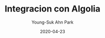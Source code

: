 ---
title: Integracion con Algolia

author: Young-Suk Ahn Park
date: 2020-04-23
tags: ["post", "despliegue"]

description: Publica un sitio web en GitLab Pages
keywords: website, gitlab
---